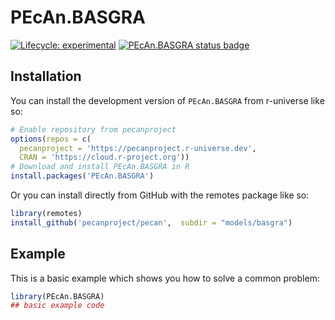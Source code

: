# PEcAn.BASGRA

<!-- badges: start -->

[![Lifecycle: experimental](https://img.shields.io/badge/lifecycle-experimental-orange.svg)](https://lifecycle.r-lib.org/articles/stages.html#experimental) [![PEcAn.BASGRA status badge](https://pecanproject.r-universe.dev/badges/PEcAn.BASGRA)](https://pecanproject.r-universe.dev)

<!-- badges: end -->

## Installation

You can install the development version of `PEcAn.BASGRA` from r-universe like so:

``` r
# Enable repository from pecanproject
options(repos = c(
  pecanproject = 'https://pecanproject.r-universe.dev',
  CRAN = 'https://cloud.r-project.org'))
# Download and install PEcAn.BASGRA in R
install.packages('PEcAn.BASGRA')
```

Or you can install directly from GitHub with the remotes package like so:

``` r
library(remotes)
install_github('pecanproject/pecan',  subdir = "models/basgra")
```

## Example

This is a basic example which shows you how to solve a common problem:

``` r
library(PEcAn.BASGRA)
## basic example code
```
